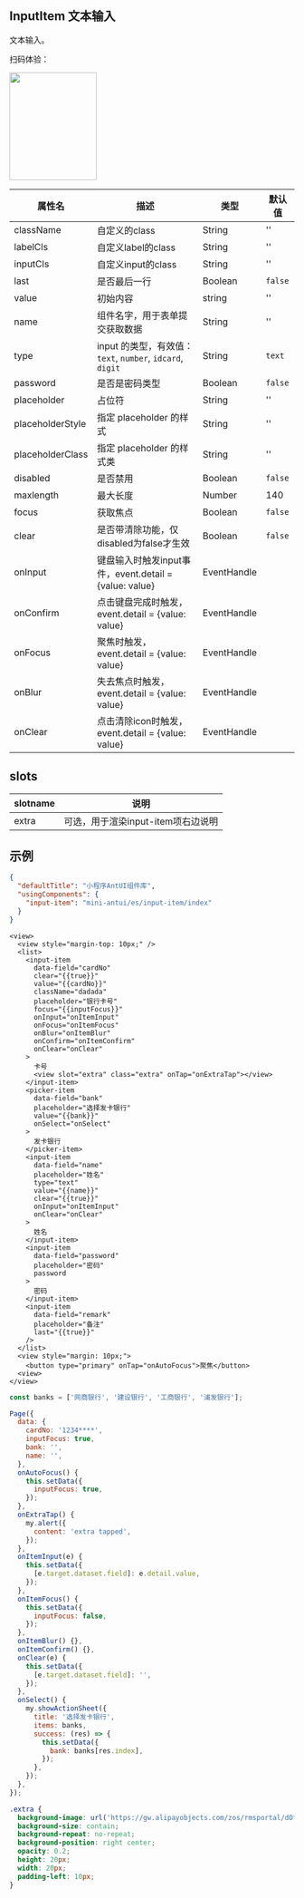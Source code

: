## InputItem 文本输入

文本输入。

扫码体验：

<img src="https://gw.alipayobjects.com/zos/rmsportal/HoUOLnPEOaymuHlbeyqR.jpeg" width="154" height="190" />

| 属性名 | 描述 | 类型 | 默认值 |
|----|----|----|----|
|className| 自定义的class | String| '' |
|labelCls| 自定义label的class | String | '' |
|inputCls| 自定义input的class | String | '' |
|last| 是否最后一行 | Boolean | `false` |
|value| 初始内容 | string | '' |
|name| 组件名字，用于表单提交获取数据	 | String | '' |
|type | input 的类型，有效值：`text`, `number`, `idcard`, `digit`	| String |`text` |
|password| 是否是密码类型	 | Boolean | `false` |
|placeholder | 占位符	 | String | '' |
|placeholderStyle | 指定 placeholder 的样式 | String | '' |
|placeholderClass | 指定 placeholder 的样式类 | String | '' |
|disabled | 是否禁用	 | Boolean | `false` |
|maxlength | 最大长度	 | Number | 140 |
|focus | 获取焦点	 | Boolean | `false` |
|clear | 是否带清除功能，仅disabled为false才生效 | Boolean | `false` |
|onInput | 键盘输入时触发input事件，event.detail = {value: value}	 | EventHandle |  |
|onConfirm | 点击键盘完成时触发，event.detail = {value: value} | EventHandle |  |
|onFocus | 聚焦时触发，event.detail = {value: value} | EventHandle |  |
|onBlur | 失去焦点时触发，event.detail = {value: value} | EventHandle |  |
|onClear | 点击清除icon时触发，event.detail = {value: value} | EventHandle |  |

## slots

| slotname | 说明 |
|----|----|
|extra | 可选，用于渲染input-item项右边说明|

## 示例

```json
{
  "defaultTitle": "小程序AntUI组件库",
  "usingComponents": {
    "input-item": "mini-antui/es/input-item/index"
  }
}
```

```axml
<view>
  <view style="margin-top: 10px;" />
  <list>
    <input-item
      data-field="cardNo"
      clear="{{true}}"
      value="{{cardNo}}"
      className="dadada"
      placeholder="银行卡号"
      focus="{{inputFocus}}"
      onInput="onItemInput"
      onFocus="onItemFocus"
      onBlur="onItemBlur"
      onConfirm="onItemConfirm"
      onClear="onClear"
    >
      卡号
      <view slot="extra" class="extra" onTap="onExtraTap"></view>
    </input-item>
    <picker-item
      data-field="bank"
      placeholder="选择发卡银行"
      value="{{bank}}"
      onSelect="onSelect"
    >
      发卡银行
    </picker-item>
    <input-item
      data-field="name"
      placeholder="姓名"
      type="text"
      value="{{name}}"
      clear="{{true}}"
      onInput="onItemInput"
      onClear="onClear"
    >
      姓名
    </input-item>
    <input-item
      data-field="password"
      placeholder="密码"
      password
    >
      密码
    </input-item>
    <input-item
      data-field="remark"
      placeholder="备注"
      last="{{true}}"
    />
  </list>
  <view style="margin: 10px;">
    <button type="primary" onTap="onAutoFocus">聚焦</button>
  <view>
</view>
```

```javascript
const banks = ['网商银行', '建设银行', '工商银行', '浦发银行'];

Page({
  data: {
    cardNo: '1234****',
    inputFocus: true,
    bank: '',
    name: '',
  },
  onAutoFocus() {
    this.setData({
      inputFocus: true,
    });
  },
  onExtraTap() {
    my.alert({
      content: 'extra tapped',
    });
  },
  onItemInput(e) {
    this.setData({
      [e.target.dataset.field]: e.detail.value,
    });
  },
  onItemFocus() {
    this.setData({
      inputFocus: false,
    });
  },
  onItemBlur() {},
  onItemConfirm() {},
  onClear(e) {
    this.setData({
      [e.target.dataset.field]: '',
    });
  },
  onSelect() {
    my.showActionSheet({
      title: '选择发卡银行',
      items: banks,
      success: (res) => {
        this.setData({
          bank: banks[res.index],
        });
      },
    });
  },
});
```

```css
.extra {
  background-image: url('https://gw.alipayobjects.com/zos/rmsportal/dOfSJfWQvYdvsZiJStvg.svg');
  background-size: contain;
  background-repeat: no-repeat;
  background-position: right center;
  opacity: 0.2;
  height: 20px;
  width: 20px;
  padding-left: 10px;
}
```
